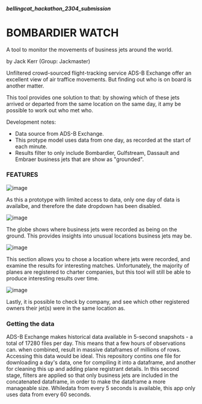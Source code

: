 ##### bellingcat_hackathon_2304_submission

# BOMBARDIER WATCH

A tool to monitor the movements of business jets around the world.

by Jack Kerr (Group: Jackmaster)

Unfiltered crowd-sourced flight-tracking service ADS-B Exchange offer an excellent view of air traffice movements. But finding out who is on board is another matter.

This tool provides one solution to that: by showing which of these jets arrived or departed from the same location on the same day, it amy be possible to work out who met who.

Development notes: 
- Data source from ADS-B Exchange. 
- This protype model uses data from one day, as recorded at the start of each minute. 
- Results filter to only include Bombardier, Gulfstream, Dassault and Embraer business jets that are show as "grounded".

### FEATURES

![image](https://user-images.githubusercontent.com/69304112/233846351-947c5fde-e061-49f5-8d02-b3de6450d0ca.png)

As this a prototype with limited access to data, only one day of data is availalbe, and therefore the date dropdown has been disabled.

![image](https://user-images.githubusercontent.com/69304112/233846488-2f688dff-dda6-4054-b826-e37b7451fb00.png)

The globe shows where business jets were recorded as being on the ground. This provides insights into unusual locations business jets may be.

![image](https://user-images.githubusercontent.com/69304112/233846567-abb6242c-c742-44d2-b6d2-f346bbcfe628.png)

This section allows you to chose a location where jets were recorded, and examine the results for interesting matches. Unfortunately, the majority of planes are registered to charter companies, but this tool will still be able to produce interesting results over time.

![image](https://user-images.githubusercontent.com/69304112/233846689-4f8a14da-3bd5-435c-8cb8-e6b9cd720443.png)

Lastly, it is possible to check by company, and see which other registered owners their jet(s) were in the same location as.

### Getting the data ###
ADS-B Exchange makes historical data available in 5-second snapshots - a total of 17280 files per day. This means that a few hours of observations can. when combined, result in massive dataframes of millions of rows. Accessing this data would be ideal. This repository contins one file for downloading a day's data, one for compiling it into a dataframe, and another for cleaning this up and adding plane registrant details. In this second stage, filters are applied so that only business jets are included in the concatenated dataframe, in order to make the dataframe a more manageable size. Whiledata from every 5 seconds is available, this app only uses data from every 60 seconds. 

